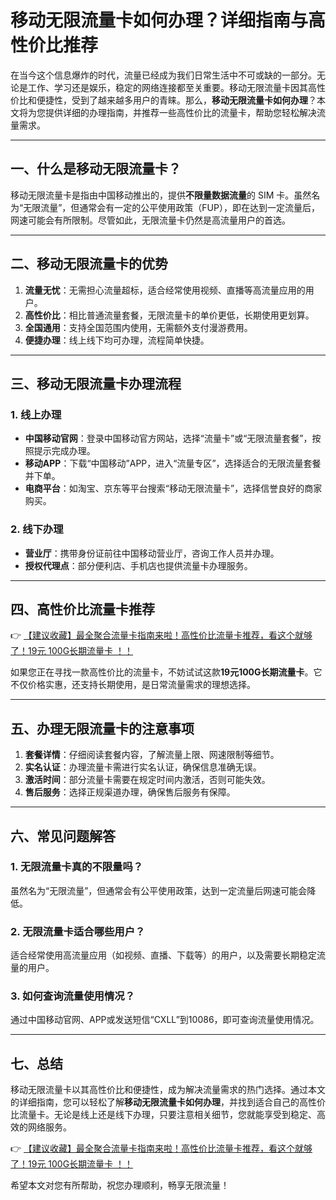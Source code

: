 # 移动无限流量卡如何办理？详细指南与高性价比推荐

在当今这个信息爆炸的时代，流量已经成为我们日常生活中不可或缺的一部分。无论是工作、学习还是娱乐，稳定的网络连接都至关重要。移动无限流量卡因其高性价比和便捷性，受到了越来越多用户的青睐。那么，**移动无限流量卡如何办理**？本文将为您提供详细的办理指南，并推荐一些高性价比的流量卡，帮助您轻松解决流量需求。

---

## 一、什么是移动无限流量卡？

移动无限流量卡是指由中国移动推出的，提供**不限量数据流量**的 SIM 卡。虽然名为“无限流量”，但通常会有一定的公平使用政策（FUP），即在达到一定流量后，网速可能会有所限制。尽管如此，无限流量卡仍然是高流量用户的首选。

---

## 二、移动无限流量卡的优势

1. **流量无忧**：无需担心流量超标，适合经常使用视频、直播等高流量应用的用户。
2. **高性价比**：相比普通流量套餐，无限流量卡的单价更低，长期使用更划算。
3. **全国通用**：支持全国范围内使用，无需额外支付漫游费用。
4. **便捷办理**：线上线下均可办理，流程简单快捷。

---

## 三、移动无限流量卡办理流程

### 1. 线上办理
- **中国移动官网**：登录中国移动官方网站，选择“流量卡”或“无限流量套餐”，按照提示完成办理。
- **移动APP**：下载“中国移动”APP，进入“流量专区”，选择适合的无限流量套餐并下单。
- **电商平台**：如淘宝、京东等平台搜索“移动无限流量卡”，选择信誉良好的商家购买。

### 2. 线下办理
- **营业厅**：携带身份证前往中国移动营业厅，咨询工作人员并办理。
- **授权代理点**：部分便利店、手机店也提供流量卡办理服务。

---

## 四、高性价比流量卡推荐

👉 [【建议收藏】最全聚合流量卡指南来啦！高性价比流量卡推荐，看这个就够了！19元 100G长期流量卡 ！！](https://bit.ly/Liuliangka)

如果您正在寻找一款高性价比的流量卡，不妨试试这款**19元100G长期流量卡**。它不仅价格实惠，还支持长期使用，是日常流量需求的理想选择。

---

## 五、办理无限流量卡的注意事项

1. **套餐详情**：仔细阅读套餐内容，了解流量上限、网速限制等细节。
2. **实名认证**：办理流量卡需进行实名认证，确保信息准确无误。
3. **激活时间**：部分流量卡需要在规定时间内激活，否则可能失效。
4. **售后服务**：选择正规渠道办理，确保售后服务有保障。

---

## 六、常见问题解答

### 1. 无限流量卡真的不限量吗？
虽然名为“无限流量”，但通常会有公平使用政策，达到一定流量后网速可能会降低。

### 2. 无限流量卡适合哪些用户？
适合经常使用高流量应用（如视频、直播、下载等）的用户，以及需要长期稳定流量的用户。

### 3. 如何查询流量使用情况？
通过中国移动官网、APP或发送短信“CXLL”到10086，即可查询流量使用情况。

---

## 七、总结

移动无限流量卡以其高性价比和便捷性，成为解决流量需求的热门选择。通过本文的详细指南，您可以轻松了解**移动无限流量卡如何办理**，并找到适合自己的高性价比流量卡。无论是线上还是线下办理，只要注意相关细节，您就能享受到稳定、高效的网络服务。

👉 [【建议收藏】最全聚合流量卡指南来啦！高性价比流量卡推荐，看这个就够了！19元 100G长期流量卡 ！！](https://bit.ly/Liuliangka)

希望本文对您有所帮助，祝您办理顺利，畅享无限流量！